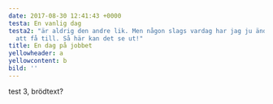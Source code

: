 ```yaml
---
date: 2017-08-30 12:41:43 +0000
testa: En vanlig dag
testa2: "är aldrig den andre lik. Men någon slags vardag har jag ju ändå klarat av
  att få till. Så här kan det se ut!"
title: En dag på jobbet
yellowheader: a
yellowcontent: b
bild: ''
---
```



test 3, brödtext?